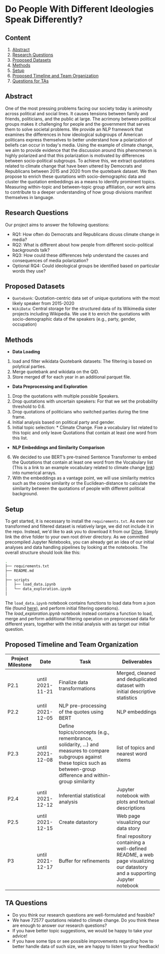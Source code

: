 # Do People With Different Ideologies Speak Differently?
## Content
1. [Abstract](#Abstract)
2. [Research Questions](#Research-Questions)
3. [Proposed Datasets](#Proposed-Datasets)
4. [Methods](#Methods)
5. [Setup](#Setup)
6. [Proposed Timeline and Team Organization](#Proposed-Timeline-and-Team-Organization)
8. [Questions for TAs](#Questions-for-TAs)
## Abstract
One of the most pressing problems facing our society today is animosity across political and social lines. It causes tensions between family and friends, politicians, and the public at large. The acrimony between political groups makes it challenging for people and the government that serves them to solve societal problems. We provide an NLP framework that examines the differences in how ideological subgroups of American politicans express themselves to better understand how a polarization of beliefs can occur in today's media. Using the example of climate change, we aim to provide evidence that the discussion around this phenomenon is highly polarized and that this polarization is motivated by differences between socio-political subgroups. To achieve this, we extract quotations related to climate change that have been uttered by Democrats and Republicans between 2015 and 2020 from the quotebank dataset. We then propose to enrich these quotations with socio-demographic data and cluster the quotation embeddings as a means to identify prominent topics. Measuring within-topic and between-topic group affiliation, our work aims to contribute to a deeper understanding of how group divisions manifest themselves in language.
## Research Questions
Our project aims to answer the following questions:
* RQ1: How often do Democrats and Republicans dicuss climate change in media?
* RQ2: What is different about how people from different socio-political backgrounds talk?
* RQ3: How could these differences help understand the causes and consequences of media polarization?
* Optional RQ4: Could ideological groups be identified based on particular words they use?
## Proposed Datasets
* `Quotebank`:  Quotation-centric data set of unique quotations with the most likely speaker from 2015-2020
* `WikiData`: Central storage for the structured data of its Wikimedia sister projects including Wikipedia. We use it to enrich the quotations with socio-demographic data of the speakers (e.g., party, gender, occupation)
## Methods
* **Data Loading**
1. load and filter wikidata Quotebank datasets: The filtering is based on polytical parties.
2. Merge quotebank and wikidata on the QID.
3. Store merged df for each year in an additional parquet file.
* **Data Preprocessing and Exploration**
1. Drop the quotations with multiple possible Speakers.
2. Drop  quotations with uncertain speakers: For that we set the probability threshold to 0.6.
3. Drop quotations of politicians who switched parties during the time frame.
4. Initial analysis based on political party and gender. 
5. Initial topic selection: * Climate Change. Fixe a vocabulary list related to this topic and only leave Quotations that contain at least one word from this list.
* **NLP Embeddings and Similarity Comparison** 
6. We decided to use BERT’s pre-trained Sentence Transformer to embed the Quotations that contain at least one word from the Vocabulary list (This is a link to an example vocabulary related to climate change [link](https://www.health.state.mn.us/communities/environment/climate/docs/film/vocab_list.pdf)) into numerical arrays. 
7. With the embeddings as a vantage point, we will use similarity metrics such as the cosine similarity or the Euclidean-distance to calculate the similarity between the quotations of people with different political background.
## Setup
To get started, it is necessary to install the `requirements.txt`.
As even our transformed and filtered dataset is relatively large, we did not include it in the repo. Instead, we'd like to ask you to download it from our [Drive](https://drive.google.com/drive/folders/1GcNp2lkck9E2atJnqw2CAvofDEi9H4s5?usp=sharing).
Simply link the drive folder to your own root driver directory. As we committed precompiled Jupyter Notebooks, you can already get an idea of our initial analyses and data handling pipelines by looking at the notebooks.
The overall structure should look like this:

```bash
.
├── requirements.txt
├── README.md
│ 
├── scripts
│   ├── load_data.ipynb
│   └── data_exploration.ipynb
│ 
```
The `load_data.ipynb` notebook contains functions to load data from a json file (found [here](https://drive.google.com/drive/folders/1R-GVIdxU3jkQb5zU0uG9044Vynh9nYR1?usp=sharing)), and perform initial filtering operations).<br>
The *load_exploration.ipynb* notebook instead contains a function to load, merge and perform additional filtering operation on preprocessed data for different years, together with the initial analysis with as target our initial question.
## Proposed Timeline and Team Organization

| Project Milestone     | Date                   | Task                          | Deliverables |
|-----------------------|------------------------|-------------------------------|--------------|
| P2.1                  | until 2021-11-21       | Finalize data transformations | Merged, cleaned and deduplicated dataset with initial descriptive statistics |
| P2.2                  | until 2021-12-05       | NLP pre-processing of the quotes using BERT | NLP embeddings|
| P2.3                  | until 2021-12-08       | Define topics/concepts (e.g., remembrance, solidarity, ...) and measures to compare subgroups against these topics such as between-group difference and within-group similarity   | list of topics and nearest word stems |
| P2.4                  | until 2021-12-12       | Inferential statistical analysis | Jupyter notebook with plots and textual descriptions|
| P2.5                  | until 2021-12-15       | Create datastory | Web page visualizing our data story|
| P3                    | until 2021-12-17       | Buffer for refinements | final repository containing a well-defined README, a web page visualizing our datastory and a supporting Jupyter notebook   |

## TA Questions
* Do you think our research questions are well-formulated and feasible?
* We have 72577 quotations related to climate change. Do you think these are enough to answer our research questions? 
* If you have better topic suggestions, we would be happy to take your advice!
* If you have some tips or see possible improvements regarding how to better handle data of such size, we are happy to listen to your feedback!


